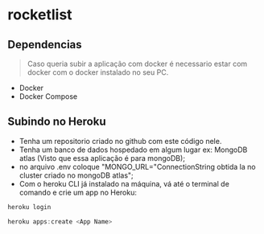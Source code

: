 # rocketlist

## Dependencias
> Caso queria subir a aplicação com docker é necessario estar com docker com o docker instalado no seu PC.

- Docker
- Docker Compose
  
## Subindo no Heroku

- Tenha um repositorio criado no github com este código nele.
- Tenha um banco de dados hospedado em algum lugar ex: MongoDB atlas (Visto que essa aplicação é para mongoDB);
- no arquivo .env coloque "MONGO_URL="ConnectionString obtida la no cluster criado no mongoDB atlas";
- Com o heroku CLI já instalado na máquina, vá até o terminal de comando e crie um app no Heroku:
 ~~~ Javascript
 heroku login
 ~~~

 ~~~ Javascript
 heroku apps:create <App Name>
 ~~~

